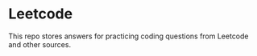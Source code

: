 # Leetcode
This repo stores answers for practicing coding questions from Leetcode and other sources.

